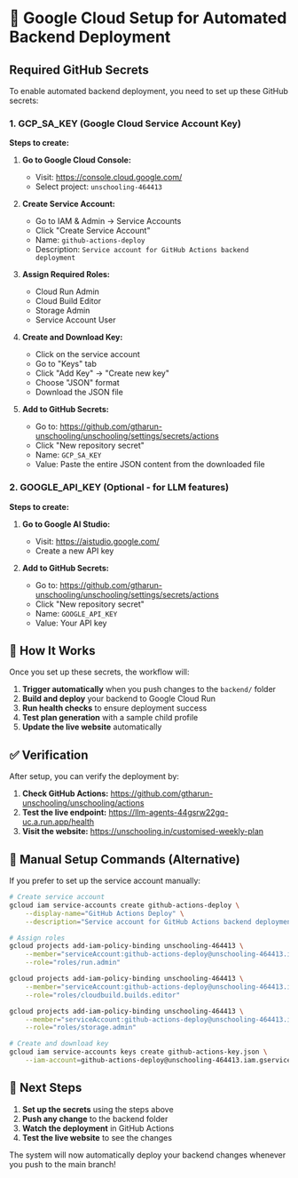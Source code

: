 # 🔐 Google Cloud Setup for Automated Backend Deployment

## Required GitHub Secrets

To enable automated backend deployment, you need to set up these GitHub secrets:

### 1. GCP_SA_KEY (Google Cloud Service Account Key)

**Steps to create:**

1. **Go to Google Cloud Console:**
   - Visit: https://console.cloud.google.com/
   - Select project: `unschooling-464413`

2. **Create Service Account:**
   - Go to IAM & Admin → Service Accounts
   - Click "Create Service Account"
   - Name: `github-actions-deploy`
   - Description: `Service account for GitHub Actions backend deployment`

3. **Assign Required Roles:**
   - Cloud Run Admin
   - Cloud Build Editor
   - Storage Admin
   - Service Account User

4. **Create and Download Key:**
   - Click on the service account
   - Go to "Keys" tab
   - Click "Add Key" → "Create new key"
   - Choose "JSON" format
   - Download the JSON file

5. **Add to GitHub Secrets:**
   - Go to: https://github.com/gtharun-unschooling/unschooling/settings/secrets/actions
   - Click "New repository secret"
   - Name: `GCP_SA_KEY`
   - Value: Paste the entire JSON content from the downloaded file

### 2. GOOGLE_API_KEY (Optional - for LLM features)

**Steps to create:**

1. **Go to Google AI Studio:**
   - Visit: https://aistudio.google.com/
   - Create a new API key

2. **Add to GitHub Secrets:**
   - Go to: https://github.com/gtharun-unschooling/unschooling/settings/secrets/actions
   - Click "New repository secret"
   - Name: `GOOGLE_API_KEY`
   - Value: Your API key

## 🚀 How It Works

Once you set up these secrets, the workflow will:

1. **Trigger automatically** when you push changes to the `backend/` folder
2. **Build and deploy** your backend to Google Cloud Run
3. **Run health checks** to ensure deployment success
4. **Test plan generation** with a sample child profile
5. **Update the live website** automatically

## ✅ Verification

After setup, you can verify the deployment by:

1. **Check GitHub Actions:** https://github.com/gtharun-unschooling/unschooling/actions
2. **Test the live endpoint:** https://llm-agents-44gsrw22gq-uc.a.run.app/health
3. **Visit the website:** https://unschooling.in/customised-weekly-plan

## 🔧 Manual Setup Commands (Alternative)

If you prefer to set up the service account manually:

```bash
# Create service account
gcloud iam service-accounts create github-actions-deploy \
    --display-name="GitHub Actions Deploy" \
    --description="Service account for GitHub Actions backend deployment"

# Assign roles
gcloud projects add-iam-policy-binding unschooling-464413 \
    --member="serviceAccount:github-actions-deploy@unschooling-464413.iam.gserviceaccount.com" \
    --role="roles/run.admin"

gcloud projects add-iam-policy-binding unschooling-464413 \
    --member="serviceAccount:github-actions-deploy@unschooling-464413.iam.gserviceaccount.com" \
    --role="roles/cloudbuild.builds.editor"

gcloud projects add-iam-policy-binding unschooling-464413 \
    --member="serviceAccount:github-actions-deploy@unschooling-464413.iam.gserviceaccount.com" \
    --role="roles/storage.admin"

# Create and download key
gcloud iam service-accounts keys create github-actions-key.json \
    --iam-account=github-actions-deploy@unschooling-464413.iam.gserviceaccount.com
```

## 🎯 Next Steps

1. **Set up the secrets** using the steps above
2. **Push any change** to the backend folder
3. **Watch the deployment** in GitHub Actions
4. **Test the live website** to see the changes

The system will now automatically deploy your backend changes whenever you push to the main branch!
